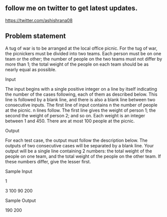 ## follow me on twitter to get latest updates.
https://twitter.com/ashishrana08

## Problem statement

  A tug of war is to be arranged at the local office picnic. For the tug of war, the picnickers must be
divided into two teams. Each person must be on one team or the other; the number of people on the
two teams must not differ by more than 1; the total weight of the people on each team should be as
nearly equal as possible.

Input

  The input begins with a single positive integer on a line by itself indicating the number
of the cases following, each of them as described below. This line is followed by a blank
line, and there is also a blank line between two consecutive inputs.
The first line of input contains n the number of people at the picnic. n lines follow. The first line
gives the weight of person 1; the second the weight of person 2; and so on. Each weight is an integer
between 1 and 450. There are at most 100 people at the picnic.

Output

  For each test case, the output must follow the description below. The outputs of two
consecutive cases will be separated by a blank line.
Your output will be a single line containing 2 numbers: the total weight of the people on one team,
and the total weight of the people on the other team. If these numbers differ, give the lesser first.

Sample Input

1

3
100
90
200


Sample Output

190 200
